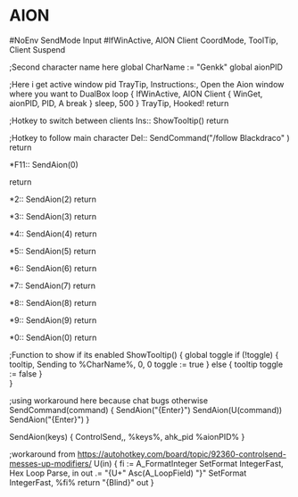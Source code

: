 # AION
#NoEnv
SendMode Input
#IfWinActive, AION Client
CoordMode, ToolTip, Client
Suspend

;Second character name here
global CharName := "Genkk"
global aionPID

;Here i get active window pid
TrayTip, Instructions:, Open the Aion window where you want to DualBox
loop
{
	IfWinActive, AION Client
	{
		WinGet, aionPID, PID, A
		break
	}
	sleep, 500
}
TrayTip, Hooked!
return

;Hotkey to switch between clients
Ins::
ShowTooltip()
return

;Hotkey to follow main character
Del::
SendCommand("/follow Blackdraco" )
return


*F11::
SendAion(0)


return

*2::
SendAion(2)
return

*3::
SendAion(3)
return

*4::
SendAion(4)
return

*5::
SendAion(5)
return

*6::
SendAion(6)
return

*7::
SendAion(7)
return

*8::
SendAion(8)
return

*9::
SendAion(9)
return

*0::
SendAion(0)
return


;Function to show if its enabled
ShowTooltip()
{
	global toggle
	if (!toggle)
	{
		tooltip, Sending to %CharName%, 0, 0
		toggle := true
	}
	else
	{
		tooltip
		toggle := false
	}		
}

;using workaround here because chat bugs otherwise
SendCommand(command)
{
	SendAion("{Enter}")
	SendAion(U(command))
	SendAion("{Enter}")
}

SendAion(keys)
{
	ControlSend,, %keys%, ahk_pid %aionPID%
}

;workaround from https://autohotkey.com/board/topic/92360-controlsend-messes-up-modifiers/
U(in)
{
    fi := A_FormatInteger
    SetFormat IntegerFast, Hex
    Loop Parse, in
        out .= "{U+" Asc(A_LoopField) "}"
    SetFormat IntegerFast, %fi%
    return "{Blind}" out
}
